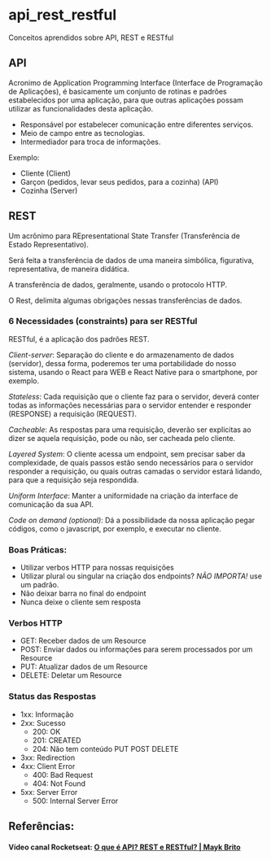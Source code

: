 # api_rest_restful
Conceitos aprendidos sobre API, REST e RESTful

## API

Acronimo de Application Programming Interface (Interface de Programação de Aplicações), é basicamente um conjunto de rotinas e padrões estabelecidos por uma aplicação, para que outras aplicações possam utilizar as funcionalidades desta aplicação.

- Responsável por estabelecer comunicação entre diferentes serviços.
- Meio de campo entre as tecnologias.
- Intermediador para troca de informações.

Exemplo: 

* Cliente (Client)
* Garçon (pedidos, levar seus pedidos, para a cozinha) (API)
* Cozinha (Server)

## REST

Um acrônimo para REpresentational State Transfer (Transferência de Estado Representativo).

Será feita a transferência de dados de uma maneira simbólica, figurativa, representativa, de maneira didática.

A transferência de dados, geralmente, usando o protocolo HTTP.

O Rest, delimita algumas obrigações nessas transferências de dados. 

### 6 Necessidades (constraints) para ser RESTful

RESTful, é a aplicação dos padrões REST.

_Client-server_: Separação do cliente e do armazenamento de dados (servidor), dessa forma, poderemos ter uma portabilidade do nosso sistema, usando o React para WEB e React Native para o smartphone, por exemplo.

_Stateless_: Cada requisição que o cliente faz para o servidor, deverá conter todas as informações necessárias para o servidor entender e responder (RESPONSE) a requisição (REQUEST).

_Cacheable_: As respostas para uma requisição, deverão ser explicitas ao dizer se aquela requisição, pode ou não, ser cacheada pelo cliente.

_Layered System_: O cliente acessa um endpoint, sem precisar saber da complexidade, de quais passos estão sendo necessários para o servidor responder a requisição, ou quais outras camadas o servidor estará lidando, para que a requisição seja respondida.

_Uniform Interface_: Manter a uniformidade na criação da interface de comunicação da sua API.

_Code on demand (optional)_: Dá a possibilidade da nossa aplicação pegar códigos, como o javascript, por exemplo, e executar no cliente.

### Boas Práticas:

- Utilizar verbos HTTP para nossas requisições
- Utilizar plural ou singular na criação dos endpoints? _NÃO IMPORTA!_ use um padrão.
- Não deixar barra no final do endpoint
- Nunca deixe o cliente sem resposta

### Verbos HTTP

- GET: Receber dados de um Resource
- POST: Enviar dados ou informações para serem processados por um Resource
- PUT: Atualizar dados de um Resource
- DELETE: Deletar um Resource

### Status das Respostas

- 1xx: Informação
- 2xx: Sucesso
	- 200: OK
	- 201: CREATED
	- 204: Não tem conteúdo PUT POST DELETE
- 3xx: Redirection
- 4xx: Client Error
	- 400: Bad Request
	- 404: Not Found
- 5xx: Server Error
	- 500: Internal Server Error

## Referências:
#### Vídeo canal Rocketseat: [O que é API? REST e RESTful? | Mayk Brito](https://www.youtube.com/watch?v=ghTrp1x_1As)
